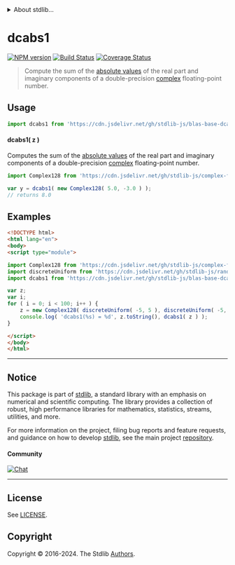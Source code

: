 <!--

@license Apache-2.0

Copyright (c) 2024 The Stdlib Authors.

Licensed under the Apache License, Version 2.0 (the "License");
you may not use this file except in compliance with the License.
You may obtain a copy of the License at

   http://www.apache.org/licenses/LICENSE-2.0

Unless required by applicable law or agreed to in writing, software
distributed under the License is distributed on an "AS IS" BASIS,
WITHOUT WARRANTIES OR CONDITIONS OF ANY KIND, either express or implied.
See the License for the specific language governing permissions and
limitations under the License.

-->


<details>
  <summary>
    About stdlib...
  </summary>
  <p>We believe in a future in which the web is a preferred environment for numerical computation. To help realize this future, we've built stdlib. stdlib is a standard library, with an emphasis on numerical and scientific computation, written in JavaScript (and C) for execution in browsers and in Node.js.</p>
  <p>The library is fully decomposable, being architected in such a way that you can swap out and mix and match APIs and functionality to cater to your exact preferences and use cases.</p>
  <p>When you use stdlib, you can be absolutely certain that you are using the most thorough, rigorous, well-written, studied, documented, tested, measured, and high-quality code out there.</p>
  <p>To join us in bringing numerical computing to the web, get started by checking us out on <a href="https://github.com/stdlib-js/stdlib">GitHub</a>, and please consider <a href="https://opencollective.com/stdlib">financially supporting stdlib</a>. We greatly appreciate your continued support!</p>
</details>

# dcabs1

[![NPM version][npm-image]][npm-url] [![Build Status][test-image]][test-url] [![Coverage Status][coverage-image]][coverage-url] <!-- [![dependencies][dependencies-image]][dependencies-url] -->

> Compute the sum of the [absolute values][absolute-value] of the real part and imaginary components of a double-precision [complex][@stdlib/complex/float64/ctor] floating-point number.



<section class="usage">

## Usage

```javascript
import dcabs1 from 'https://cdn.jsdelivr.net/gh/stdlib-js/blas-base-dcabs1@v0.0.2-esm/index.mjs';
```

#### dcabs1( z )

Computes the sum of the [absolute values][absolute-value] of the real part and imaginary components of a double-precision [complex][@stdlib/complex/float64/ctor] floating-point number.

```javascript
import Complex128 from 'https://cdn.jsdelivr.net/gh/stdlib-js/complex-float64-ctor@esm/index.mjs';

var y = dcabs1( new Complex128( 5.0, -3.0 ) );
// returns 8.0
```

</section>

<!-- /.usage -->

<section class="examples">

## Examples

<!-- eslint no-undef: "error" -->

```html
<!DOCTYPE html>
<html lang="en">
<body>
<script type="module">

import Complex128 from 'https://cdn.jsdelivr.net/gh/stdlib-js/complex-float64-ctor@esm/index.mjs';
import discreteUniform from 'https://cdn.jsdelivr.net/gh/stdlib-js/random-base-discrete-uniform@esm/index.mjs';
import dcabs1 from 'https://cdn.jsdelivr.net/gh/stdlib-js/blas-base-dcabs1@v0.0.2-esm/index.mjs';

var z;
var i;
for ( i = 0; i < 100; i++ ) {
    z = new Complex128( discreteUniform( -5, 5 ), discreteUniform( -5, 5 ) );
    console.log( 'dcabs1(%s) = %d', z.toString(), dcabs1( z ) );
}

</script>
</body>
</html>
```

</section>

<!-- /.examples -->

<!-- C interface documentation. -->



<!-- Section for related `stdlib` packages. Do not manually edit this section, as it is automatically populated. -->

<section class="related">

</section>

<!-- /.related -->

<!-- Section for all links. Make sure to keep an empty line after the `section` element and another before the `/section` close. -->


<section class="main-repo" >

* * *

## Notice

This package is part of [stdlib][stdlib], a standard library with an emphasis on numerical and scientific computing. The library provides a collection of robust, high performance libraries for mathematics, statistics, streams, utilities, and more.

For more information on the project, filing bug reports and feature requests, and guidance on how to develop [stdlib][stdlib], see the main project [repository][stdlib].

#### Community

[![Chat][chat-image]][chat-url]

---

## License

See [LICENSE][stdlib-license].


## Copyright

Copyright &copy; 2016-2024. The Stdlib [Authors][stdlib-authors].

</section>

<!-- /.stdlib -->

<!-- Section for all links. Make sure to keep an empty line after the `section` element and another before the `/section` close. -->

<section class="links">

[npm-image]: http://img.shields.io/npm/v/@stdlib/blas-base-dcabs1.svg
[npm-url]: https://npmjs.org/package/@stdlib/blas-base-dcabs1

[test-image]: https://github.com/stdlib-js/blas-base-dcabs1/actions/workflows/test.yml/badge.svg?branch=v0.0.2
[test-url]: https://github.com/stdlib-js/blas-base-dcabs1/actions/workflows/test.yml?query=branch:v0.0.2

[coverage-image]: https://img.shields.io/codecov/c/github/stdlib-js/blas-base-dcabs1/main.svg
[coverage-url]: https://codecov.io/github/stdlib-js/blas-base-dcabs1?branch=main

<!--

[dependencies-image]: https://img.shields.io/david/stdlib-js/blas-base-dcabs1.svg
[dependencies-url]: https://david-dm.org/stdlib-js/blas-base-dcabs1/main

-->

[chat-image]: https://img.shields.io/gitter/room/stdlib-js/stdlib.svg
[chat-url]: https://app.gitter.im/#/room/#stdlib-js_stdlib:gitter.im

[stdlib]: https://github.com/stdlib-js/stdlib

[stdlib-authors]: https://github.com/stdlib-js/stdlib/graphs/contributors

[umd]: https://github.com/umdjs/umd
[es-module]: https://developer.mozilla.org/en-US/docs/Web/JavaScript/Guide/Modules

[deno-url]: https://github.com/stdlib-js/blas-base-dcabs1/tree/deno
[deno-readme]: https://github.com/stdlib-js/blas-base-dcabs1/blob/deno/README.md
[umd-url]: https://github.com/stdlib-js/blas-base-dcabs1/tree/umd
[umd-readme]: https://github.com/stdlib-js/blas-base-dcabs1/blob/umd/README.md
[esm-url]: https://github.com/stdlib-js/blas-base-dcabs1/tree/esm
[esm-readme]: https://github.com/stdlib-js/blas-base-dcabs1/blob/esm/README.md
[branches-url]: https://github.com/stdlib-js/blas-base-dcabs1/blob/main/branches.md

[stdlib-license]: https://raw.githubusercontent.com/stdlib-js/blas-base-dcabs1/main/LICENSE

[absolute-value]: https://en.wikipedia.org/wiki/Absolute_value

[@stdlib/complex/float64/ctor]: https://github.com/stdlib-js/complex-float64-ctor/tree/esm

</section>

<!-- /.links -->
